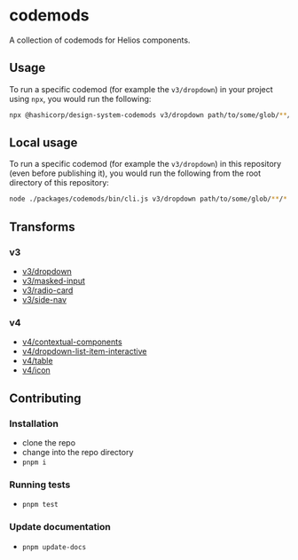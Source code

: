# codemods

A collection of codemods for Helios components.

## Usage

To run a specific codemod (for example the `v3/dropdown`) in your project using `npx`, you would run the following:

```bash
npx @hashicorp/design-system-codemods v3/dropdown path/to/some/glob/**/*.hbs
```

## Local usage

To run a specific codemod (for example the `v3/dropdown`) in this repository (even before publishing it), you would run the following from the root directory of this repository:

```bash
node ./packages/codemods/bin/cli.js v3/dropdown path/to/some/glob/**/*.hbs
```

## Transforms

### v3

* [v3/dropdown](transforms/v3/dropdown/README.md)
* [v3/masked-input](transforms/v3/masked-input/README.md)
* [v3/radio-card](transforms/v3/radio-card/README.md)
* [v3/side-nav](transforms/v3/side-nav/README.md)

### v4
<!--TRANSFORMS_START-->
* [v4/contextual-components](transforms/v4/contextual-components/README.md)
* [v4/dropdown-list-item-interactive](transforms/v4/dropdown-list-item-interactive/README.md)
* [v4/table](transforms/v4/table/README.md)
* [v4/icon](transforms/v4/icon/README.md)
<!--TRANSFORMS_END-->

## Contributing

### Installation

* clone the repo
* change into the repo directory
* `pnpm i`

### Running tests

* `pnpm test`

### Update documentation

* `pnpm update-docs`
